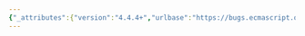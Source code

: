 ```yaml
---
{"_attributes":{"version":"4.4.4+","urlbase":"https://bugs.ecmascript.org/","maintainer":"dherman@mozilla.com"},"bug":{"bug_id":543,"creation_ts":"2012-07-14 17:55:00 -0700","short_desc":"12.2.4: undefined \"next\"","delta_ts":"2012-09-28 12:24:06 -0700","product":"Draft for 6th Edition","component":"editorial issue","version":"Rev 9: July 8, 2012 Draft","rep_platform":"All","op_sys":"All","bug_status":"RESOLVED","resolution":"FIXED","priority":"Normal","bug_severity":"normal","everconfirmed":true,"reporter":{"uid":"jmdyck","name":"Michael Dyck"},"assigned_to":{"uid":"allen","name":"Allen Wirfs-Brock"},"long_desc":[{"commentid":1327,"comment_count":0,"who":{"uid":"jmdyck","name":"Michael Dyck"},"bug_when":"2012-07-14 17:55:44 -0700","thetext":"In 12.2.4 \"Destructuring Binding Patterns\",\nunder \"Runtime Semantics: Indexed Binding Initialisation\",\nin rule 7, step 2 says:\n    \"ReturnIfAbrupt(next).\"\nbut 'next' is not defined.\n\nChange to 'listNext'.\n\n---\n\nAlso, step 5 says:\n    \"ReturnIfAbrupt(listNext).\"\n\nBut 'listNext' should probably be 'next'."},{"commentid":1485,"comment_count":1,"who":{"uid":"allen","name":"Allen Wirfs-Brock"},"bug_when":"2012-08-14 10:17:14 -0700","thetext":"fixed in editor's draft"},{"commentid":1663,"comment_count":2,"who":{"uid":"allen","name":"Allen Wirfs-Brock"},"bug_when":"2012-09-28 12:24:06 -0700","thetext":"fixed in rev10, Sept. 27 2012 draft"}]}}
---
```

